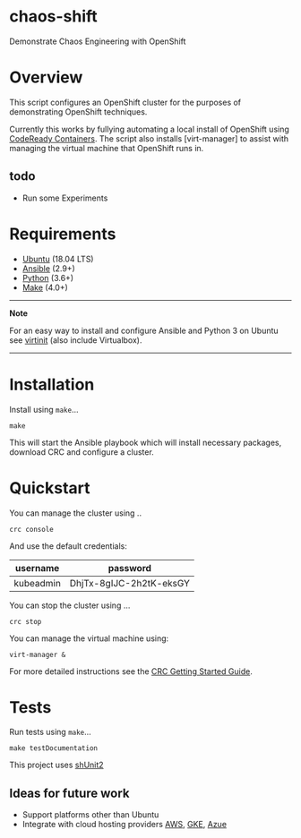 # chaos-shift
Demonstrate Chaos Engineering with OpenShift

# Overview
This script configures an OpenShift cluster for the purposes of demonstrating OpenShift techniques.

Currently this works by fullying automating a local install of OpenShift using [CodeReady Containers][crc].
The script also installs [virt-manager] to assist with managing the virtual machine that OpenShift runs in.

## todo

 * Run some Experiments

# Requirements
 * [Ubuntu][ubuntu] (18.04 LTS)
 * [Ansible][ansible] (2.9+)
 * [Python][python] (3.6+)
 * [Make][make] (4.0+)

---
**Note**

For an easy way to install and configure Ansible and Python 3 on Ubuntu see [virtinit] (also include Virtualbox).

---

# Installation

Install using `make`...

    make

This will start the Ansible playbook which will install necessary packages, download CRC and configure a cluster.

# Quickstart

You can manage the cluster using ..

    crc console
    
And use the default credentials:

username|password
--------|--------
kubeadmin|DhjTx-8gIJC-2h2tK-eksGY

You can stop the cluster using ...

    crc stop
    
You can manage the virtual machine using:

    virt-manager &

For more detailed instructions see the [CRC Getting Started Guide][crc-docs].

# Tests

Run tests using `make`...

    make testDocumentation

This project uses [shUnit2][shunit2]

## Ideas for future work
* Support platforms other than Ubuntu
* Integrate with cloud hosting providers [AWS][aws], [GKE][gke], [Azue][azure]

[ansible]: https://www.ansible.com/
[aws]: https://aws.amazon.com/
[azure]: https://azure.microsoft.com/
[crc]: https://github.com/code-ready/crc
[crc-docs]: https://code-ready.github.io/crc/
[gke]: https://cloud.google.com/kubernetes-engine
[make]: https://www.gnu.org/software/make/
[python]: https://www.python.org/
[ubuntu]: https://ubuntu.com/
[shunit2]: https://github.com/kward/shunit2
[virtinit]: https://github.com/danielbrownridge/virtinit
[virt-manage]: https://virt-manager.org/
